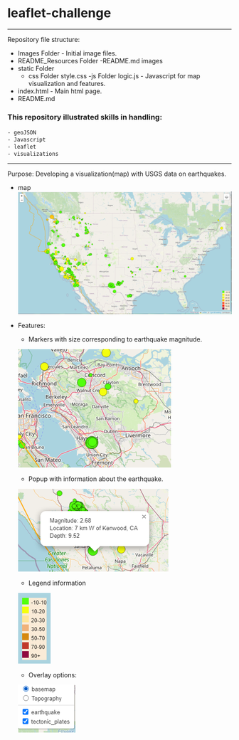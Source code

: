 # leaflet-challenge

---
Repository file structure:
- Images Folder - Initial image files.
- README_Resources Folder -README.md images
-  static Folder
	- css Folder
		style.css
	-js Folder
		logic.js - Javascript for map visualization and features.
- index.html - Main html page.
- README.md

### This repository illustrated skills in handling:
    - geoJSON 
    - Javascript
    - leaflet
    - visualizations
---
Purpose:
Developing a visualization(map) with USGS data on earthquakes.

- map
![map](README_Resources/map.png)

- Features:
    
    - Markers with size corresponding to earthquake magnitude.
    
    ![markers on map](README_Resources/markers.png)

    -  Popup with information about the earthquake.
    
    ![popup](README_Resources/popup.png)

    - Legend information

    ![legend](README_Resources/legend.png)

    - Overlay options:
    
    ![overlay](README_Resources/overlay.png)










